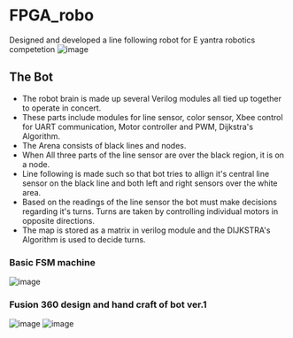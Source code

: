 # FPGA_robo
Designed and developed a line following robot for E yantra robotics competetion
![image](https://github.com/manavshah-28/FPGA_robo/assets/82638448/1b2b08b0-a31a-452e-9dd0-f129226ab189)

## The Bot
- The robot brain is made up several Verilog modules all tied up together to operate in concert.
- These parts include modules for line sensor, color sensor, Xbee control for UART communication, Motor controller and PWM, Dijkstra's Algorithm.
- The Arena consists of black lines and nodes.
- When All three parts of the line sensor are over the black region, it is on a node. 
- Line following is made such so that bot tries to allign it's central line sensor on the black line and both left and right sensors over the white area.
- Based on the readings of the line sensor the bot must make decisions regarding it's turns. Turns are taken by controlling individual motors in opposite directions.
- The map is stored as a matrix in verilog module and the DIJKSTRA's Algorithm is used to decide turns.

### Basic FSM machine
![image](https://github.com/manavshah-28/FPGA_robo/assets/82638448/9b23d802-6cd9-429d-8379-f7de376b9a5d)

### Fusion 360 design and hand craft of bot ver.1
![image](https://github.com/manavshah-28/FPGA_robo/assets/82638448/b986d5e2-2317-49f4-ad16-d86eb288a26c)
![image](https://github.com/manavshah-28/FPGA_robo/assets/82638448/1c4643d6-1d8d-4d48-8e98-ccaca451e147)


